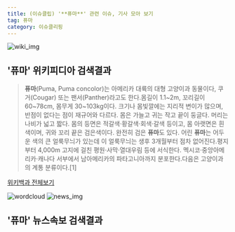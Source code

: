 ```yaml
---
title: (이슈클립) '**퓨마**' 관련 이슈, 기사 모아 보기
tag: 퓨마
category: 이슈클리핑
---
```

![wiki_img](https://user-images.githubusercontent.com/42597476/44503234-41136a80-a6d0-11e8-9071-6fc6418eafe4.png)
## **'**퓨마**'** 위키피디아 검색결과
>**퓨마**(Puma, Puma concolor)는 아메리카 대륙의 대형 고양이과 동물이다, 쿠거(Cougar) 또는 팬서(Panther)라고도 한다.몸길이 1.1~2m, 꼬리길이 60~78cm, 몸무게 30~103kg이다. 크기나 몸빛깔에는 지리적 변이가 많으며, 반점이 없다는 점이 재규어와 다르다. 몸은 가늘고 귀는 작고 끝이 둥글다. 머리는 나비가 넓고 짧다. 몸의 등면은 적갈색·황갈색·회색·갈색 등이고, 몸 아랫면은 흰색이며, 귀와 꼬리 끝은 검은색이다. 완전히 검은 **퓨마**도 있다. 어린 **퓨마**는 어두운 색의 큰 얼룩무늬가 있는데 이 얼룩무늬는 생후 3개월부터 점차 없어진다.평지부터 4,000m 고지에 걸친 평원·사막·열대우림 등에 서식한다. 멕시코·중앙아메리카·캐나다 서부에서 남아메리카의 파타고니아까지 분포한다.다음은 고양이과의 계통 분류이다.[1]

<a href="https://ko.wikipedia.org/wiki/퓨마" target="_blank">위키백과 전체보기</a>

![wordcloud](https://s3.ap-northeast-2.amazonaws.com/lyrics101-wordcloud/2018-09-18-1537265038.png)
![news_img](https://user-images.githubusercontent.com/42597476/44507050-1206f400-a6e4-11e8-8d98-7ffbfebb353f.png)
## **'**퓨마**'** 뉴스속보 검색결과

